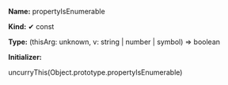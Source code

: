 **Name:** propertyIsEnumerable

**Kind:** ✔ const

**Type:** (thisArg: unknown, v: string | number | symbol) => boolean

**Initializer:**

uncurryThis(Object.prototype.propertyIsEnumerable)

